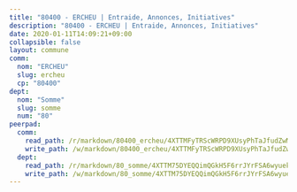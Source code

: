```yaml
---
title: "80400 - ERCHEU | Entraide, Annonces, Initiatives"
description: "80400 - ERCHEU | Entraide, Annonces, Initiatives"
date: 2020-01-11T14:09:21+09:00
collapsible: false
layout: commune
comm:
  nom: "ERCHEU"
  slug: ercheu
  cp: "80400"
dept:
  nom: "Somme"
  slug: somme
  num: "80"
peerpad:
  comm:
    read_path: /r/markdown/80400_ercheu/4XTTMFyTRScWRPD9XUsyPhTaJfudZwMoctTQunvYzAZo3daxz
    write_path: /w/markdown/80400_ercheu/4XTTMFyTRScWRPD9XUsyPhTaJfudZwMoctTQunvYzAZo3daxz-K3TgV6PqLcFnu2J6LEceXeDwebdXwCBmQpEZ7ytqV7r6Scw6wEx8yHyBBTcpWhwwNgg9TiBGVWBaxfsyEMxR7ngrQzwbiEXxuvtTC1spbFe2X9ZaSHe5Rc21B4v4oTD7MUBTUi4A
  dept:
    read_path: /r/markdown/80_somme/4XTTM75DYEQQimQGkH5F6rrJYrFSA6wyuekdgioEx7v45YjSw
    write_path: /w/markdown/80_somme/4XTTM75DYEQQimQGkH5F6rrJYrFSA6wyuekdgioEx7v45YjSw-K3TgTuB1DbUNHuFo9Fhh6JTUriPx8E5izGkmw9RSNTjUtMFPoZhqqp87szE8th3EytWSHGdhUuQUPjam8aJZh1SdH8pL3ibgUbMdNhU17kjAmSa49LMB2GjXvVwDVurE8mgce3XM
---
```


